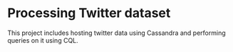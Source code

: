 # Processing Twitter dataset
This project includes hosting twitter data using Cassandra and performing queries on it using CQL.
